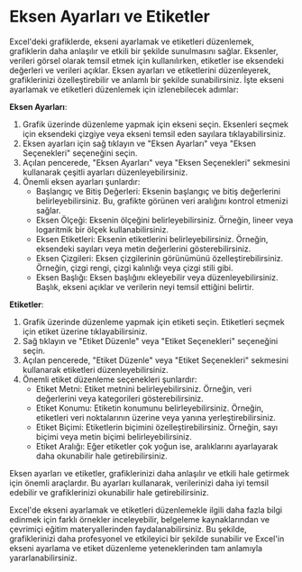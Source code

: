 # Eksen Ayarları ve Etiketler

Excel'deki grafiklerde, ekseni ayarlamak ve etiketleri düzenlemek, grafiklerin daha anlaşılır ve etkili bir şekilde sunulmasını sağlar. Eksenler, verileri görsel olarak temsil etmek için kullanılırken, etiketler ise eksendeki değerleri ve verileri açıklar. Eksen ayarları ve etiketlerini düzenleyerek, grafiklerinizi özelleştirebilir ve anlamlı bir şekilde sunabilirsiniz. İşte ekseni ayarlamak ve etiketleri düzenlemek için izlenebilecek adımlar:

**Eksen Ayarları**:
1. Grafik üzerinde düzenleme yapmak için ekseni seçin. Eksenleri seçmek için eksendeki çizgiye veya ekseni temsil eden sayılara tıklayabilirsiniz.
2. Eksen ayarları için sağ tıklayın ve "Eksen Ayarları" veya "Eksen Seçenekleri" seçeneğini seçin.
3. Açılan pencerede, "Eksen Ayarları" veya "Eksen Seçenekleri" sekmesini kullanarak çeşitli ayarları düzenleyebilirsiniz.
4. Önemli eksen ayarları şunlardır:
   - Başlangıç ve Bitiş Değerleri: Eksenin başlangıç ve bitiş değerlerini belirleyebilirsiniz. Bu, grafikte görünen veri aralığını kontrol etmenizi sağlar.
   - Eksen Ölçeği: Eksenin ölçeğini belirleyebilirsiniz. Örneğin, lineer veya logaritmik bir ölçek kullanabilirsiniz.
   - Eksen Etiketleri: Eksenin etiketlerini belirleyebilirsiniz. Örneğin, eksendeki sayıları veya metin değerlerini gösterebilirsiniz.
   - Eksen Çizgileri: Eksen çizgilerinin görünümünü özelleştirebilirsiniz. Örneğin, çizgi rengi, çizgi kalınlığı veya çizgi stili gibi.
   - Eksen Başlığı: Eksen başlığını ekleyebilir veya düzenleyebilirsiniz. Başlık, ekseni açıklar ve verilerin neyi temsil ettiğini belirtir.

**Etiketler**:
1. Grafik üzerinde düzenleme yapmak için etiketi seçin. Etiketleri seçmek için etiket üzerine tıklayabilirsiniz.
2. Sağ tıklayın ve "Etiket Düzenle" veya "Etiket Seçenekleri" seçeneğini seçin.
3. Açılan pencerede, "Etiket Düzenle" veya "Etiket Seçenekleri" sekmesini kullanarak etiketleri düzenleyebilirsiniz.
4. Önemli etiket düzenleme seçenekleri şunlardır:
   - Etiket Metni: Etiket metnini belirleyebilirsiniz. Örneğin, veri değerlerini veya kategorileri gösterebilirsiniz.
   - Etiket Konumu: Etiketin konumunu belirleyebilirsiniz. Örneğin, etiketleri veri noktalarının üzerine veya yanına yerleştirebilirsiniz.
   - Etiket Biçimi: Etiketlerin biçimini özelleştirebilirsiniz. Örneğin, sayı biçimi veya metin biçimi belirleyebilirsiniz.
   - Etiket Aralığı: Eğer etiketler çok yoğun ise, aralıklarını ayarlayarak daha okunabilir hale getirebilirsiniz.

Eksen ayarları ve etiketler, grafiklerinizi daha anlaşılır ve etkili hale getirmek için önemli araçlardır. Bu ayarları kullanarak, verilerinizi daha iyi temsil edebilir ve grafiklerinizi okunabilir hale getirebilirsiniz.

Excel'de ekseni ayarlamak ve etiketleri düzenlemekle ilgili daha fazla bilgi edinmek için farklı örnekler inceleyebilir, belgeleme kaynaklarından ve çevrimiçi eğitim materyallerinden faydalanabilirsiniz. Bu şekilde, grafiklerinizi daha profesyonel ve etkileyici bir şekilde sunabilir ve Excel'in ekseni ayarlama ve etiket düzenleme yeteneklerinden tam anlamıyla yararlanabilirsiniz.